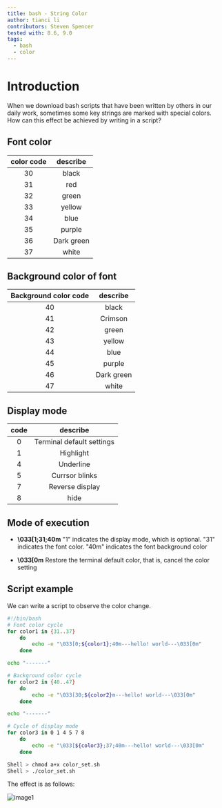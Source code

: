 ```yaml
---
title: bash - String Color
author: tianci li
contributors: Steven Spencer
tested with: 8.6, 9.0
tags:
  - bash
  - color
---
```


# Introduction

When we download bash scripts that have been written by others in our daily work, sometimes some key strings are marked with special colors. How can this effect be achieved by writing in a script?

## Font color

| **color code** | **describe** |
|    :---:       |    :---:     |
|  30            |    black     |
|  31            |     red      |
|  32            |    green     |
|  33            |    yellow    |
|  34            |     blue     | 
|  35            |     purple   |
|  36            |   Dark green |
|  37            |    white     |

## Background color of font

| **Background color code** | **describe** |
|    :---:       |    :---:     |
|     40         |    black     |
|     41         |    Crimson   |
|     42         |    green     |
|     43         |    yellow    |
|     44         |    blue      |
|     45         |    purple    |
|     46         |  Dark green  |
|     47         |   white      |

## Display mode

| **code** | **describe** |
|  :---:   |    :---:     |
|    0     |Terminal default settings|
|    1     |Highlight|
|    4     |Underline|
|    5     |Currsor blinks|
|    7     |Reverse display|
|    8     | hide |

## Mode of execution

* **\033[1;31;40m**
"1" indicates the display mode, which is optional. "31" indicates the font color. "40m" indicates the font background color

* **\033[0m**
Restore the terminal default color, that is, cancel the color setting

## Script example

We can write a script to observe the color change.

```bash
#!/bin/bash
# Font color cycle
for color1 in {31..37}
    do
        echo -e "\033[0;${color1};40m---hello! world---\033[0m"
    done

echo "-------"

# Background color cycle
for color2 in {40..47}
    do
        echo -e "\033[30;${color2}m---hello! world---\033[0m"
    done

echo "-------"

# Cycle of display mode
for color3 in 0 1 4 5 7 8
    do
        echo -e "\033[${color3};37;40m---hello! world---\033[0m"
    done
```

```bash
Shell > chmod a+x color_set.sh
Shell > ./color_set.sh
```

The effect is as follows:

![image1](./images/string_color_image1.png)

